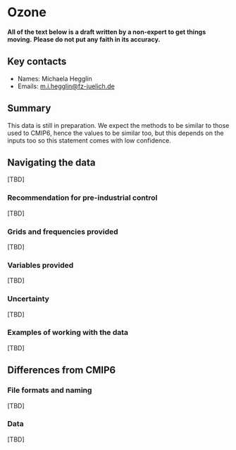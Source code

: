 # Ozone

**All of the text below is a draft written by a non-expert to get things moving.**
**Please do not put any faith in its accuracy.**

## Key contacts

- Names: Michaela Hegglin
- Emails: m.i.hegglin@fz-juelich.de

## Summary

This data is still in preparation.
We expect the methods to be similar to those used to CMIP6,
hence the values to be similar too,
but this depends on the inputs too so this statement comes with low confidence.

## Navigating the data

[TBD]

### Recommendation for pre-industrial control

[TBD]

### Grids and frequencies provided

[TBD]

### Variables provided

[TBD]

### Uncertainty

[TBD]

### Examples of working with the data

[TBD]

## Differences from CMIP6

### File formats and naming

[TBD]

### Data

[TBD]
